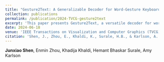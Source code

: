 ```yaml
---
title: "Gesture2Text: A Generalizable Decoder for Word-Gesture Keyboards in XR Through Trajectory Coarse Discretization and Pre-training"
collection: publications
permalink: /publication/2024-TVCG-gesture2text
excerpt: 'This paper presents Gesture2Text, a versatile decoder for word-gesture keyboards in extended reality (XR), leveraging trajectory coarse discretization and pre-training to enhance text input efficiency and accuracy.'
date: 2024-06-18
venue: 'IEEE Transactions on Visualization and Computer Graphics (TVCG) 2024'
citation: 'Shen, J., Zhou, E., Khaldi, K., Surale, H.B., & Karlson, A. (2024, June). Gesture2Text: A Generalizable Decoder for Word-Gesture Keyboards in XR Through Trajectory Coarse Discretization and Pre-training. In IEEE Transactions on Visualization and Computer Graphics.'
---
```

**Junxiao Shen**, Enmin Zhou, Khadija Khaldi, Hemant Bhaskar Surale, Amy Karlson

